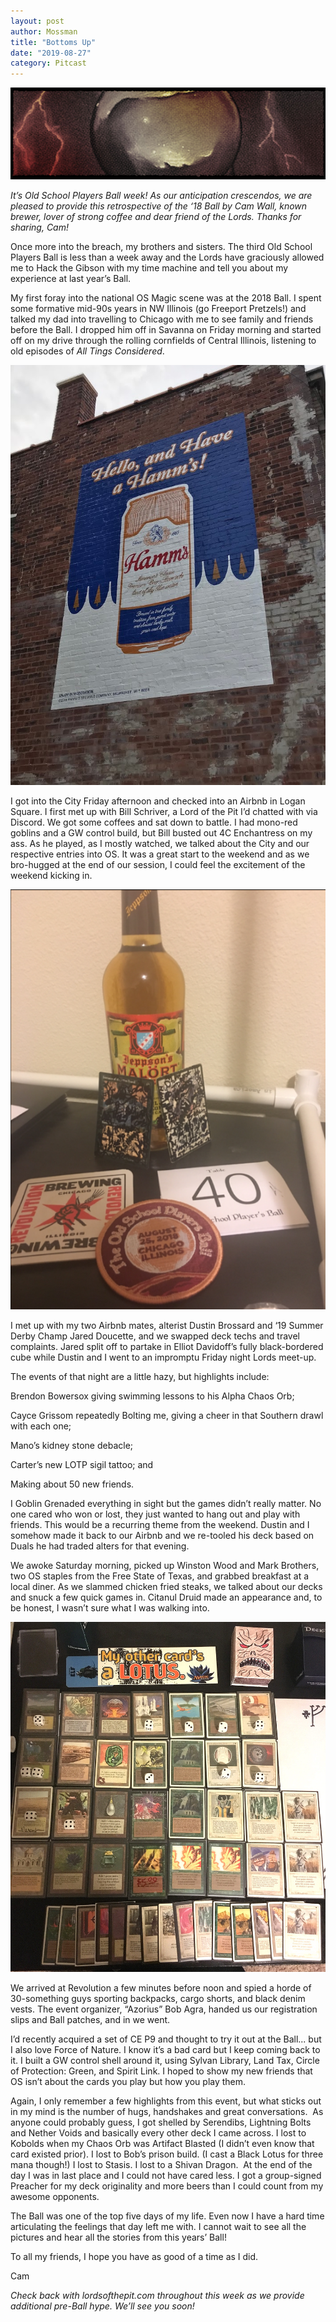 ```yaml
---
layout: post
author: Mossman
title: "Bottoms Up"
date: "2019-08-27"
category: Pitcast
---
```


![](/assets/images/banners/icy.jpg)

*It’s Old School Players Ball week! As our anticipation crescendos, we are pleased to provide this retrospective of the ‘18 Ball by Cam Wall, known brewer, lover of strong coffee and dear friend of the Lords. Thanks for sharing, Cam!*

Once more into the breach, my brothers and sisters. The third Old School Players Ball is less than a week away and the Lords have graciously allowed me to Hack the Gibson with my time machine and tell you about my experience at last year’s Ball.

My first foray into the national OS Magic scene was at the 2018 Ball. I spent some formative mid-90s years in NW Illinois (go Freeport Pretzels!) and talked my dad into travelling to Chicago with me to see family and friends before the Ball. I dropped him off in Savanna on Friday morning and started off on my drive through the rolling cornfields of Central Illinois, listening to old episodes of _All Tings Considered_. 

![*City Scene*](/assets/images/2019/08/hamms.jpg)

I got into the City Friday afternoon and checked into an Airbnb in Logan Square. I first met up with Bill Schriver, a Lord of the Pit I’d chatted with via Discord. We got some coffees and sat down to battle. I had mono-red goblins and a GW control build, but Bill busted out 4C Enchantress on my ass. As he played, as I mostly watched, we talked about the City and our respective entries into OS. It was a great start to the weekend and as we bro-hugged at the end of our session, I could feel the excitement of the weekend kicking in. 

![*Loots*](/assets/images/2019/08/loots.png)

I met up with my two Airbnb mates, alterist Dustin Brossard and ‘19 Summer Derby Champ Jared Doucette, and we swapped deck techs and travel complaints. Jared split off to partake in Elliot Davidoff’s fully black-bordered cube while Dustin and I went to an impromptu Friday night Lords meet-up.

The events of that night are a little hazy, but highlights include:

Brendon Bowersox giving swimming lessons to his Alpha Chaos Orb;

Cayce Grissom repeatedly Bolting me, giving a cheer in that Southern drawl with each one;

Mano’s kidney stone debacle;

Carter’s new LOTP sigil tattoo; and

Making about 50 new friends.

I Goblin Grenaded everything in sight but the games didn’t really matter. No one cared who won or lost, they just wanted to hang out and play with friends. This would be a recurring theme from the weekend. Dustin and I somehow made it back to our Airbnb and we re-tooled his deck based on Duals he had traded alters for that evening.

We awoke Saturday morning, picked up Winston Wood and Mark Brothers, two OS staples from the Free State of Texas, and grabbed breakfast at a local diner. As we slammed chicken fried steaks, we talked about our decks and snuck a few quick games in. Citanul Druid made an appearance and, to be honest, I wasn’t sure what I was walking into.

![*Spirit Force, #1 in my heart*](/assets/images/2019/08/spiritforce-1.jpg)

We arrived at Revolution a few minutes before noon and spied a horde of 30-something guys sporting backpacks, cargo shorts, and black denim vests. The event organizer, “Azorius” Bob Agra, handed us our registration slips and Ball patches, and in we went. 

I’d recently acquired a set of CE P9 and thought to try it out at the Ball... but I also love Force of Nature. I know it’s a bad card but I keep coming back to it. I built a GW control shell around it, using Sylvan Library, Land Tax, Circle of Protection: Green, and Spirit Link. I hoped to show my new friends that OS isn’t about the cards you play but how you play them. 

Again, I only remember a few highlights from this event, but what sticks out in my mind is the number of hugs, handshakes and great conversations.  As anyone could probably guess, I got shelled by Serendibs, Lightning Bolts and Nether Voids and basically every other deck I came across. I lost to Kobolds when my Chaos Orb was Artifact Blasted (I didn’t even know that card existed prior). I lost to Bob’s prison build. (I cast a Black Lotus for three mana though!) I lost to Stasis. I lost to a Shivan Dragon.  At the end of the day I was in last place and I could not have cared less. I got a group-signed Preacher for my deck originality and more beers than I could count from my awesome opponents.

The Ball was one of the top five days of my life. Even now I have a hard time articulating the feelings that day left me with. I cannot wait to see all the pictures and hear all the stories from this years’ Ball!

To all my friends, I hope you have as good of a time as I did.

Cam

*Check back with lordsofthepit.com throughout this week as we provide additional pre-Ball hype. We’ll see you soon!*
